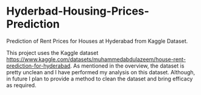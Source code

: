 # Hyderbad-Housing-Prices-Prediction
Prediction of Rent Prices for Houses at Hyderabad from Kaggle Dataset.

This project uses the Kaggle dataset https://www.kaggle.com/datasets/muhammedabdulazeem/house-rent-prediction-for-hyderabad. As mentioned in the overview, the dataset is pretty unclean and I have performed my analysis on this dataset. Although, in future I plan to provide a method to clean the dataset and bring efficacy as required.
